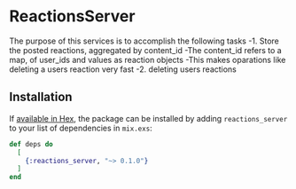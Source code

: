 # ReactionsServer

The purpose of this services is to accomplish the following tasks
-1. Store the posted reactions, aggregated by content_id 
-The content_id refers to a map, of user_ids and values as reaction objects 
-This makes oparations like deleting a users reaction very fast 
-2. deleting users reactions 

## Installation

If [available in Hex](https://hex.pm/docs/publish), the package can be installed
by adding `reactions_server` to your list of dependencies in `mix.exs`:

```elixir
def deps do
  [
    {:reactions_server, "~> 0.1.0"}
  ]
end
```



